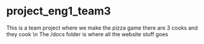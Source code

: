 # project_eng1_team3
This is a team project where we make the pizza game
there are 3 cooks and they cook \n
The /docs folder is where all the website stuff goes

